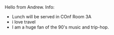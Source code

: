 Hello from Andrew.
Info:
- Lunch will be served in COnf Room 3A
- i love travel
- I am a huge fan of the 90's music and trip-hop.